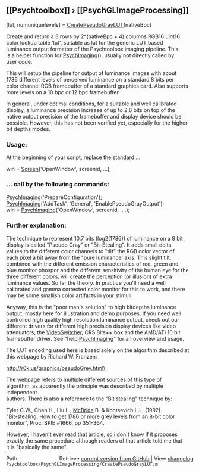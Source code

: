 ## [[Psychtoolbox]] &#8250; [[PsychGLImageProcessing]]

[lut, numuniquelevels] = [CreatePseudoGrayLUT](CreatePseudoGrayLUT)(nativeBpc)  
  
Create and return a 3 rows by 2^(nativeBpc + 4) columns RGB16 uint16  
color lookup table 'lut', suitable as lut for the generic LUT based  
luminance output formatter of the Psychtoolbox imaging pipeline. This  
is a helper function for [PsychImaging](PsychImaging)(), usually not directly called by  
user code.  
  
This will setup the pipeline for output of luminance images with about  
1786 different levels of perceived luminance on a standard 8 bits per  
color channel RGB framebuffer of a standard graphics card. Also supports  
more levels on a 10 bpc or 12 bpc framebuffer.  
  
In general, under optimal conditions, for a suitable and well calibrated  
display, a luminance precision increase of up to 2.8 bits on top of the  
native output precision of the framebuffer and display device should be  
possible. However, this has not been verified yet, especially for the higher  
bit depths modes.  
  
### Usage:  
  
At the beginning of your script, replace the standard ...  
  
win = [Screen](Screen)('OpenWindow', screenid, ...);  
  
### ... call by the following commands:  
  
[PsychImaging](PsychImaging)('PrepareConfiguration');  
[PsychImaging](PsychImaging)('AddTask', 'General', 'EnablePseudoGrayOutput');  
win = [PsychImaging](PsychImaging)('OpenWindow', screenid, ....);  
  
  
### Further explanation:  
  
The technique to represent 10.7 bits (log2(1786)) of luminance on a 8 bit  
display is called "Pseudo Gray" or "Bit-Stealing". It adds small delta  
values to the different color channels to "tilt" the RGB color vector of  
each pixel a bit away from the "pure luminance' axis. This slight tilt,  
combined with the different emission characteristics of red, green and  
blue monitor phospor and the different sensitivity of the human eye for the  
three different colors, will create the perception (or illusion) of extra  
luminance values. So far the theory. In practice you'll need a well  
calibrated and gamma corrected color monitor for this to work, and there  
may be some smallish color artifacts in your stimuli.  
  
Anyway, this is the "poor man's solution" to high bitdepths luminance  
output, mostly here for illustration and demo purposes. If you need well  
controlled high quality high resolution luminance output, check out our  
different drivers for different high precision display devices like video  
attenuators, the [VideoSwitcher](VideoSwitcher), CRS Bits++ box and the AMD/ATI 10 bit  
framebuffer driver. See "help [PsychImaging](PsychImaging)" for an overview and usage.  
  
The LUT encoding used here is based solely on the algorithm described at  
this webpage by Richard W. Franzen:  
  
<http://r0k.us/graphics/pseudoGrey.html\>  
  
The webpage refers to multiple different sources of this type of  
algorithm, as apparently the principle was described by multiple independent  
authors. There is also a reference to the "Bit stealing" technique by:  
  
Tyler C.W., Chan H., Liu L., [McBride](McBride) B. & Kontsevich L.L. (1992)  
"Bit-stealing: How to get 1786 or more grey levels from an 8-bit color  
monitor", Proc. SPIE \#1666, pp 351-364.  
  
However, i haven't ever read that article, so i don't know if it proposes  
exactly the same procedure although readers of that article told me that  
it is "basically the same".  
  




<div class="code_header" style="text-align:right;">
  <span style="float:left;">Path&nbsp;&nbsp;</span> <span class="counter">Retrieve <a href=
  "https://raw.github.com/Psychtoolbox-3/Psychtoolbox-3/beta/Psychtoolbox/PsychGLImageProcessing/CreatePseudoGrayLUT.m">current version from GitHub</a> | View <a href=
  "https://github.com/Psychtoolbox-3/Psychtoolbox-3/commits/beta/Psychtoolbox/PsychGLImageProcessing/CreatePseudoGrayLUT.m">changelog</a></span>
</div>
<div class="code">
  <code>Psychtoolbox/PsychGLImageProcessing/CreatePseudoGrayLUT.m</code>
</div>

